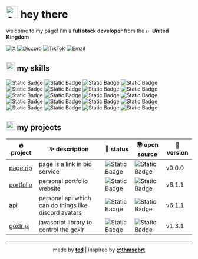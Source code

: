 # <img height="32" alt="cat dance" src="https://emojis.slackmojis.com/emojis/images/1643514853/8661/fast_meow_party.gif?1643514853"> hey there

welcome to my page! i'm a **full stack developer** from the <img height="13" alt="uk flag" src="https://cdn-icons-png.flaticon.com/512/197/197374.png"> **United Kingdom**

<div>
  <a href="https://x.com/@t3duk"><img alt="X" src="https://img.shields.io/badge/@t3duk-1D9BF0?style=flat-square&logo=x&logoColor=ffffff"></a> <img alt="Discord" src="https://img.shields.io/badge/@t3d.uk-5865F2?style=flat-square&logo=discord&logoColor=ffffff"> <a href="https://tiktok.com/@t3d.uk"><img alt="TikTok" src="https://img.shields.io/badge/@t3d.uk-000000?style=flat-square&logo=tiktok&logoColor=ffffff"></a> <a href="mailto:hi@t3d.uk"><img alt="Email" src="https://img.shields.io/badge/hi@t3d.uk-EA4335?style=flat-square&logo=gmail&logoColor=ffffff"></a>
</div>

## <img height="24" alt="cat nerd" src="https://emojis.slackmojis.com/emojis/images/1643516247/22769/meow_nerd2.png?1643516247"> my skills

<p>
  <img alt="Static Badge" src="https://img.shields.io/badge/vscode-007ACC?style=flat-square&logo=visualstudiocode&logoColor=ffffff">
  <img alt="Static Badge" src="https://img.shields.io/badge/windows-0078D4?style=flat-square&logo=windows&logoColor=ffffff">
  <img alt="Static Badge" src="https://img.shields.io/badge/typescript-3178C6?style=flat-square&logo=typescript&logoColor=ffffff">
  <img alt="Static Badge" src="https://img.shields.io/badge/css-1572B6?style=flat-square&logo=css3&logoColor=ffffff">
  <img alt="Static Badge" src="https://img.shields.io/badge/tailwind-06B6D4?style=flat-square&logo=tailwindcss&logoColor=ffffff">
  <img alt="Static Badge" src="https://img.shields.io/badge/react-61DAFB?style=flat-square&logo=react&logoColor=000000">
  <img alt="Static Badge" src="https://img.shields.io/badge/insomnia-4000BF?style=flat-square&logo=insomnia&logoColor=ffffff">
  <img alt="Static Badge" src="https://img.shields.io/badge/arc-FCBFBD?style=flat-square&logo=arc&logoColor=000000">
  <img alt="Static Badge" src="https://img.shields.io/badge/npm-CB3837?style=flat-square&logo=npm&logoColor=ffffff">
  <img alt="Static Badge" src="https://img.shields.io/badge/adobe-DA1F26?style=flat-square&logo=adobe&logoColor=ffffff">
  <img alt="Static Badge" src="https://img.shields.io/badge/html-E34F26?style=flat-square&logo=html5&logoColor=ffffff">
  <img alt="Static Badge" src="https://img.shields.io/badge/git-F05032?style=flat-square&logo=git&logoColor=ffffff">
  <img alt="Static Badge" src="https://img.shields.io/badge/figma-F24E1E?style=flat-square&logo=figma&logoColor=ffffff">
  <img alt="Static Badge" src="https://img.shields.io/badge/cloudflare-F38020?style=flat-square&logo=cloudflare&logoColor=ffffff">
  <img alt="Static Badge" src="https://img.shields.io/badge/javascript-F7DF1E?style=flat-square&logo=javascript&logoColor=000000">
  <img alt="Static Badge" src="https://img.shields.io/badge/node.js-339933?style=flat-square&logo=node.js&logoColor=ffffff">
  <img alt="Static Badge" src="https://img.shields.io/badge/github-181717?style=flat-square&logo=github&logoColor=ffffff">
  <img alt="Static Badge" src="https://img.shields.io/badge/next.js-000000?style=flat-square&logo=next.js&logoColor=ffffff">
  <img alt="Static Badge" src="https://img.shields.io/badge/vercel-000000?style=flat-square&logo=vercel&logoColor=ffffff">
  <img alt="Static Badge" src="https://img.shields.io/badge/macos-000000?style=flat-square&logo=apple&logoColor=ffffff">
</p>

## <img height="24" alt="cat nerd" src="https://emojis.slackmojis.com/emojis/images/1643515023/10521/meow_code.gif?1643515023"> my projects

| 🔥 project | ✨ description | 🚦 status | 🌍 open source | 🌿 version |
| - | - | - | - | - |
| [page.rip](https://page.rip) | page is a link in bio service | <img alt="Static Badge" src="https://img.shields.io/badge/in%20development-orange?style=flat-square"> | <img alt="Static Badge" src="https://img.shields.io/badge/closed%20source-red?style=flat-square"> | v0.0.0 |
| [portfolio](https://t3d.uk) | personal portfolio website | <img alt="Static Badge" src="https://img.shields.io/badge/operational-green?style=flat-square"> | <img alt="Static Badge" src="https://img.shields.io/badge/closed%20source-red?style=flat-square"> | v6.1.1 |
| [api](https://api.t3d.uk) | personal api which can do things like discord avatars | <img alt="Static Badge" src="https://img.shields.io/badge/beta-yellow?style=flat-square"> | <img alt="Static Badge" src="https://img.shields.io/badge/closed%20source-red?style=flat-square"> | v6.1.1 |
| [goxlr.js](https://github.com/t3duk/goxlr-js) | javascript library to control the goxlr | <img alt="Static Badge" src="https://img.shields.io/badge/operational-green?style=flat-square"> | <img alt="Static Badge" src="https://img.shields.io/badge/open%20source-green?style=flat-square"> | v1.3.1 |

---

<p align="center">made by <a href="https://t3d.uk"><b>ted</b></a> | inspired by <a href="https://github.com/thmsgbrt"><b>@thmsgbrt</b></a></p>
